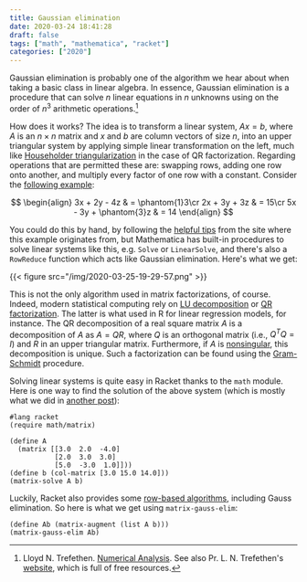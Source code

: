 ```yaml
---
title: Gaussian elimination
date: 2020-03-24 18:41:28
draft: false
tags: ["math", "mathematica", "racket"]
categories: ["2020"]
---
```


Gaussian elimination is probably one of the algorithm we hear about when taking a basic class in linear algebra. In essence, Gaussian elimination is a procedure that can solve $n$ linear equations in $n$ unknowns using on the order of $n^3$ arithmetic operations.[^1]

How does it works? The idea is to transform a linear system, $Ax=b$, where $A$ is an $n\times n$ matrix and $x$ and $b$ are column vectors of size $n$, into an upper triangular system by applying simple linear transformation on the left, much like [Householder triangularization](https://en.wikipedia.org/wiki/Householder_transformation) in the case of QR factorization. Regarding operations that are permitted these are: swapping rows, adding one row onto another, and multiply every factor of one row with a constant. Consider the [following example](https://people.richland.edu/james/lecture/m116/matrices/pivot.html):

$$
\begin{align}
3x + 2y - 4z & =  \phantom{1}3\cr
2x + 3y + 3z & = 15\cr
5x - 3y + \phantom{3}z & = 14
\end{align}
$$

You could do this by hand, by following the [helpful tips](https://people.richland.edu/james/lecture/m116/matrices/pivot.html) from the site where this example originates from, but Mathematica has built-in procedures to solve linear systems like this, e.g. `Solve` or `LinearSolve`, and there's also a `RowReduce` function which acts like Gaussian elimination. Here's what we get:

{{< figure src="/img/2020-03-25-19-29-57.png" >}}

This is not the only algorithm used in matrix factorizations, of course. Indeed, modern statistical computing rely on [LU decomposition](https://en.wikipedia.org/wiki/LU_decomposition) or [QR factorization](https://en.wikipedia.org/wiki/QR_decomposition). The latter is what used in R for linear regression models, for instance. The QR decomposition of a real square matrix $A$ is a decomposition of $A$ as $A=QR$, where $Q$ is an orthogonal matrix (i.e., $Q^TQ=I$) and $R$ in an upper triangular matrix. Furthermore, if $A$ is [nonsingular](https://mathworld.wolfram.com/NonsingularMatrix.html), this decomposition is unique. Such a factorization can be found using the [Gram-Schmidt](https://en.wikipedia.org/wiki/Gram–Schmidt_process) procedure.

Solving linear systems is quite easy in Racket thanks to the `math` module. Here is one way to find the solution of the above system (which is mostly what we did in [another post](/post/newton-raphson-racket/)):

```racket
#lang racket
(require math/matrix)

(define A
  (matrix [[3.0  2.0  -4.0]
           [2.0  3.0  3.0]
           [5.0  -3.0  1.0]]))
(define b (col-matrix [3.0 15.0 14.0]))
(matrix-solve A b)
```

Luckily, Racket also provides some [row-based algorithms](https://docs.racket-lang.org/math/matrix_row-alg.html), including Gauss elimination. So here is what we get using `matrix-gauss-elim`:

```racket
(define Ab (matrix-augment (list A b)))
(matrix-gauss-elim Ab)
```

[^1]: Lloyd N. Trefethen. [Numerical Analysis](http://people.maths.ox.ac.uk/trefethen/NAessay.pdf). See also Pr. L. N. Trefethen's [website](http://people.maths.ox.ac.uk/trefethen/), which is full of free resources.
